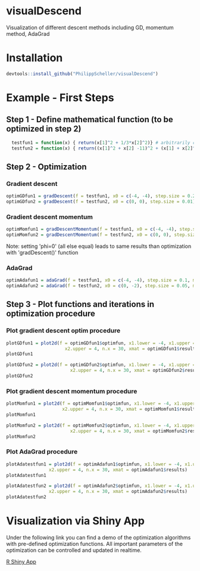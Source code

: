 # visualDescend
Visualization of different descent methods including GD, momentum method, AdaGrad

# Installation
```r
devtools::install_github("PhilippScheller/visualDescend")
```

# Example - First Steps

## Step 1 - Define mathematical function (to be optimized in step 2)
```r
  testfun1 = function(x) { return(x[1]^2 + 1/3*x[2]^2)} # arbitrarily chosen
  testfun2 = function(x) { return((x[1]^2 + x[2] -11)^2 + (x[1] + x[2]^2 - 7)^2)} # himmelblau's
  ```
## Step 2 - Optimization

### Gradient descent
```r
optimGDfun1 = gradDescent(f = testfun1, x0 = c(-4, -4), step.size = 0.2)
optimGDfun2 = gradDescent(f = testfun2, x0 = c(0, 0), step.size = 0.01)
```

### Gradient descent momentum
```r
optimMomfun1 = gradDescentMomentum(f = testfun1, x0 = c(-4, -4), step.size = 0.2, phi = 0.3)
optimMomfun2 = gradDescentMomentum(f = testfun2, x0 = c(0, 0), step.size = 0.01, phi = 0.3)
```
Note: setting 'phi=0' (all else equal) leads to same results than optimization with 'gradDescent()' function

### AdaGrad
```r
optimAdafun1 = adaGrad(f = testfun1, x0 = c(-4, -4), step.size = 0.1, max.iter = 10000, eps = 0.01)
optimAdafun2 = adaGrad(f = testfun2, x0 = c(0, -2), step.size = 0.05, max.iter = 1000, eps = 0.01)
```

## Step 3 - Plot functions and iterations in optimization procedure

### Plot gradient descent optim procedure
```r
plotGDfun1 = plot2d(f = optimGDfun1$optimfun, x1.lower = -4, x1.upper = 4, x2.lower = -4,
                      x2.upper = 4, n.x = 30, xmat = optimGDfun1$results)
plotGDfun1

plotGDfun2 = plot2d(f = optimGDfun2$optimfun, x1.lower = -4, x1.upper = 4, x2.lower = -4,
                        x2.upper = 4, n.x = 30, xmat = optimGDfun2$results)
plotGDfun2
```

### Plot gradient descent momentum procedure
```r
plotMomfun1 = plot2d(f = optimMomfun1$optimfun, x1.lower = -4, x1.upper = 4, x2.lower = -4,
                     x2.upper = 4, n.x = 30, xmat = optimMomfun1$results)
plotMomfun1

plotMomfun2 = plot2d(f = optimMomfun2$optimfun, x1.lower = -4, x1.upper = 4, x2.lower = -4,
                        x2.upper = 4, n.x = 30, xmat = optimMomfun2$results)
plotMomfun2
```

### Plot AdaGrad procedure
```r
plotAdatestfun1 = plot2d(f = optimAdafun1$optimfun, x1.lower = -4, x1.upper = 4, x2.lower = -4,
                x2.upper = 4, n.x = 30, xmat = optimAdafun1$results)
plotAdatestfun1

plotAdatestfun2 = plot2d(f = optimAdafun2$optimfun, x1.lower = -4, x1.upper = 4, x2.lower = -4,
                x2.upper = 4, n.x = 30, xmat = optimAdafun2$results)
plotAdatestfun2
```

# Visualization via Shiny App
Under the following link you can find a demo of the optimization algorithms with pre-defined 
optimization functions. All important parameters of the optimization can be controlled and
updated in realtime.


[R Shiny App](https://philippscheller.shinyapps.io/shinyapp/)





